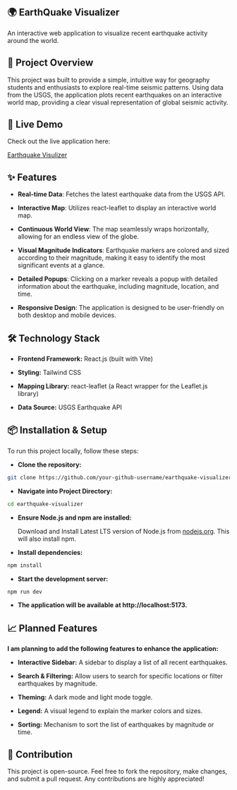 ## 🌍 EarthQuake Visualizer

An interactive web application to visualize recent earthquake activity around the world.

## 📌 Project Overview

This project was built to provide a simple, intuitive way for geography students and enthusiasts to explore real-time seismic patterns. Using data from the USGS, the application plots recent earthquakes on an interactive world map, providing a clear visual representation of global seismic activity.

## 🚀 Live Demo

Check out the live application here:

[Earthquake Visulizer]()

## ✨ Features

- **Real-time Data**: Fetches the latest earthquake data from the USGS API.

- **Interactive Map**: Utilizes react-leaflet to display an interactive world map.

- **Continuous World View**: The map seamlessly wraps horizontally, allowing for an endless view of the globe.

- **Visual Magnitude Indicators**: Earthquake markers are colored and sized according to their magnitude, making it easy to identify the most significant events at a glance.

- **Detailed Popups**: Clicking on a marker reveals a popup with detailed information about the earthquake, including magnitude, location, and time.

- **Responsive Design**: The application is designed to be user-friendly on both desktop and mobile devices.

## 🛠️ Technology Stack

- **Frontend Framework:** React.js (built with Vite)

- **Styling:** Tailwind CSS

- **Mapping Library:** react-leaflet (a React wrapper for the Leaflet.js library)

- **Data Source:** USGS Earthquake API

## 📦 Installation & Setup

To run this project locally, follow these steps:

- **Clone the repository:**
```bash
git clone https://github.com/your-github-username/earthquake-visualizer.git
```
- **Navigate into Project Directory:**
```bash
cd earthquake-visualizer
```
- **Ensure Node.js and npm are installed:**
  
  Download and Install Latest LTS version of Node.js from [nodejs.org](https://nodejs.org/). This will also install npm.
  
- **Install dependencies:**

```bash
npm install
```

- **Start the development server:**
```bash
npm run dev
```
- **The application will be available at http://localhost:5173.**

## 📈 Planned Features

**I am planning to add the following features to enhance the application:**

- **Interactive Sidebar:** A sidebar to display a list of all recent earthquakes.

- **Search & Filtering:** Allow users to search for specific locations or filter earthquakes by magnitude.

- **Theming:** A dark mode and light mode toggle.

- **Legend:** A visual legend to explain the marker colors and sizes.

- **Sorting:** Mechanism to sort the list of earthquakes by magnitude or time.

## 🤝 Contribution

This project is open-source. Feel free to fork the repository, make changes, and submit a pull request. Any contributions are highly appreciated!
